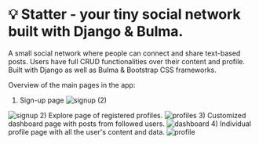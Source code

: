 # 💡 Statter - your tiny social network built with Django & Bulma. 
A small social network where people can connect and share text-based posts.
Users have full CRUD functionalities over their content and profile. Built with Django as well as Bulma & Bootstrap CSS frameworks.

Overview of the main pages in the
app:

1) Sign-up page
![signup (2)](https://user-images.githubusercontent.com/65036762/178155920-eb129bb4-cae9-4a96-8e12-3073eba00d7d.gif)

![signup](https://user-images.githubusercontent.com/65036762/178137208-4266382d-ab0d-4ed4-9e20-cc485a7997fb.jpg)
2) Explore page of registered profiles.
![profiles](https://user-images.githubusercontent.com/65036762/178137213-0510cf2c-7691-40b9-9044-8ec2a458f7ac.jpg)
3) Customized dashboard page with posts from followed users.
![dashboard](https://user-images.githubusercontent.com/65036762/178137218-7126c1b1-86d6-4d4d-b2f2-cb0e659108bb.jpg)
4) Individual profile page with all the user's content and data.
![profile](https://user-images.githubusercontent.com/65036762/178137271-39987511-5c3f-468a-84cf-a0bbdea67457.jpg)

